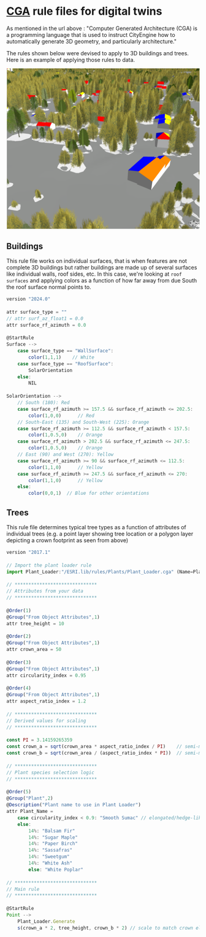 # [CGA](https://doc.arcgis.com/en/cityengine/2024.0/help/help-cga-modeling-overview.htm) rule files for digital twins

As mentioned in the url above : "Computer Generated Architecture (CGA) is a programming language that is used to instruct CityEngine how to automatically generate 3D geometry, and particularly architecture."

The rules shown below were devised to apply to 3D buildings and trees.  Here is an example of applying those rules to data.

![CGA rendering](./images/trees-buildings-cga.png)

## Buildings

This rule file works on  individual surfaces, that is when features are not complete 3D buildings but rather buildings are made up of several surfaces like individual walls, roof sides, etc.  In this case, we're looking at `roof surfaces` and applying colors as a function of how far away from due South the roof surface normal points to.

``` Javascript
version "2024.0"

attr surface_type = ""         
// attr surf_az_float1 = 0.0  
attr surface_rf_azimuth = 0.0   

@StartRule
Surface -->
    case surface_type == "WallSurface":
        color(1,1,1)    // White
    case surface_type == "RoofSurface":
        SolarOrientation
    else:
        NIL

SolarOrientation -->
    // South (180): Red
    case surface_rf_azimuth >= 157.5 && surface_rf_azimuth <= 202.5:
        color(1,0,0)      // Red
    // South-East (135) and South-West (225): Orange
    case surface_rf_azimuth >= 112.5 && surface_rf_azimuth < 157.5:
        color(1,0.5,0)    // Orange
    case surface_rf_azimuth > 202.5 && surface_rf_azimuth <= 247.5:
        color(1,0.5,0)    // Orange
    // East (90) and West (270): Yellow
    case surface_rf_azimuth >= 90 && surface_rf_azimuth <= 112.5:
        color(1,1,0)      // Yellow
    case surface_rf_azimuth >= 247.5 && surface_rf_azimuth <= 270:
        color(1,1,0)      // Yellow
    else:
        color(0,0,1)  // Blue for other orientations
```

## Trees

This rule file determines typical tree types as a function of attributes of individual trees (e.g. a point layer showing tree location or a polygon layer depicting a crown footprint as seen from above)

``` Javascript
version "2017.1"

// Import the plant loader rule
import Plant_Loader:"/ESRI.lib/rules/Plants/Plant_Loader.cga" (Name=Plant_Name, Height=tree_height, Representation="Fan")

// ******************************
// Attributes from your data
// ******************************

@Order(1)
@Group("From Object Attributes",1)
attr tree_height = 10

@Order(2)
@Group("From Object Attributes",1)
attr crown_area = 50

@Order(3)
@Group("From Object Attributes",1)
attr circularity_index = 0.95

@Order(4)
@Group("From Object Attributes",1)
attr aspect_ratio_index = 1.2

// ******************************
// Derived values for scaling
// ******************************

const PI = 3.14159265359
const crown_a = sqrt(crown_area * aspect_ratio_index / PI)    // semi-major axis
const crown_b = sqrt(crown_area / (aspect_ratio_index * PI))  // semi-minor axis

// ******************************
// Plant species selection logic
// ******************************

@Order(5)
@Group("Plant",2)
@Description("Plant name to use in Plant Loader")
attr Plant_Name =
    case circularity_index < 0.9: "Smooth Sumac" // elongated/hedge-like
    else:
        14%: "Balsam Fir"
        14%: "Sugar Maple"
        14%: "Paper Birch"
        14%: "Sassafras"
        14%: "Sweetgum"
        14%: "White Ash"
        else: "White Poplar"

// ******************************
// Main rule
// ******************************

@StartRule
Point -->
    Plant_Loader.Generate
    s(crown_a * 2, tree_height, crown_b * 2) // scale to match crown ellipse and height
```